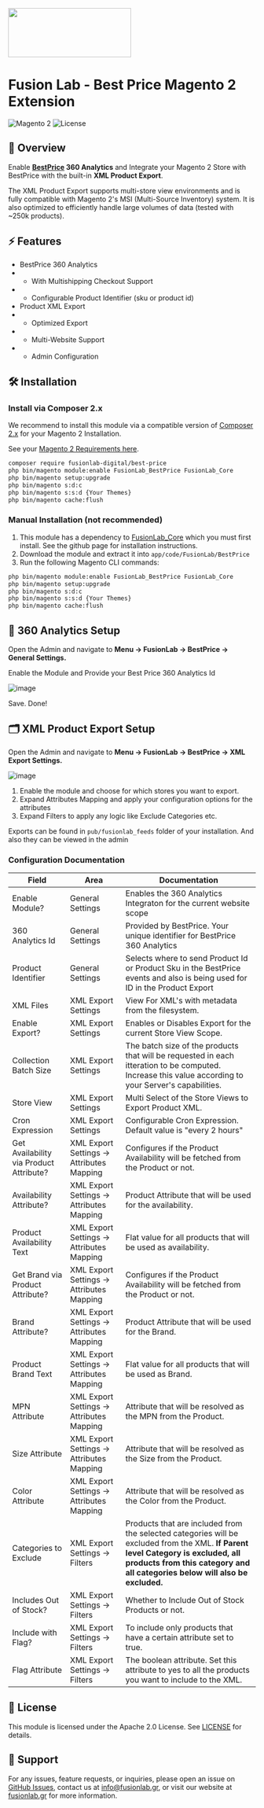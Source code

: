 <a href="https://fusionlab.gr?utm_source=github&utm_medium=bestprice&utm_campaign=module" target="_blank">
<img align="center" width="250" height="100" src="https://fusionlab.gr/fusion-lab-logo-neg-cropped.svg"/>
</a>

# Fusion Lab - Best Price Magento 2 Extension

![Magento 2](https://img.shields.io/badge/Magento-2.4.x-orange.svg) ![License](https://img.shields.io/badge/license-Apache2.0-blue.svg)

## 📌 Overview

Enable <b>[BestPrice](https://bestprice.gr) 360 Analytics</b> and Integrate your Magento 2 Store with BestPrice with the built-in <b>XML Product Export</b>.

The XML Product Export supports multi-store view environments and is fully compatible with Magento 2's MSI (Multi-Source Inventory) system. It is also optimized to efficiently handle large volumes of data (tested with ~250k products).


## ⚡ Features

- BestPrice 360 Analytics
- - With Multishipping Checkout Support
- - Configurable Product Identifier (sku or product id)
- Product XML Export
- - Optimized Export
- - Multi-Website Support
- - Admin Configuration

## 🛠️ Installation

### Install via Composer 2.x
We recommend to install this module via a compatible version of [Composer 2.x](https://getcomposer.org/download/) for your Magento 2 Installation.

See your [Magento 2 Requirements here](https://experienceleague.adobe.com/en/docs/commerce-operations/installation-guide/system-requirements). 
```bash
composer require fusionlab-digital/best-price
php bin/magento module:enable FusionLab_BestPrice FusionLab_Core
php bin/magento setup:upgrade
php bin/magento s:d:c
php bin/magento s:s:d {Your Themes}
php bin/magento cache:flush
```

### Manual Installation (not recommended)
1. This module has a dependency to [FusionLab_Core](https://github.com/Fusion-Lab-Digital/m2.core) which you must first install. See the github page for installation instructions. 
2. Download the module and extract it into `app/code/FusionLab/BestPrice`
2. Run the following Magento CLI commands:
```bash
php bin/magento module:enable FusionLab_BestPrice FusionLab_Core
php bin/magento setup:upgrade
php bin/magento s:d:c
php bin/magento s:s:d {Your Themes}
php bin/magento cache:flush
```

## 🚀 360 Analytics Setup

Open the Admin and navigate to <b>Menu -> FusionLab -> BestPrice -> General Settings.</b> 

Enable the Module and Provide your Best Price 360 Analytics Id

![image](https://github.com/user-attachments/assets/507d5c91-0f42-4116-965f-f7e7fa90cf52)

Save. Done!

## 🗂️ XML Product Export Setup

Open the Admin and navigate to <b>Menu -> FusionLab -> BestPrice -> XML Export Settings.</b>


![image](https://github.com/user-attachments/assets/3ab3ce25-50cb-4158-8df7-028f03b16524)


1. Enable the module and choose for which stores you want to export.
2. Expand Attributes Mapping and apply your configuration options for the attributes
3. Expand Filters to apply any logic like Exclude Categories etc.

Exports can be found in ```pub/fusionlab_feeds``` folder of your installation.
And also they can be viewed in the admin

### Configuration Documentation

| Field                                   | Area                                      | Documentation |
|-----------------------------------------|-------------------------------------------|-|
| Enable Module?                          | General Settings                          | Enables the 360 Analytics Integraton for the current website scope
| 360 Analytics Id                        | General Settings                          | Provided by BestPrice. Your unique identifier for BestPrice 360 Analytics
| Product Identifier                      | General Settings                          | Selects where to send Product Id or Product Sku in the BestPrice events and also is being used for ID in the Product Export
| XML Files                               | XML Export Settings                       | View For XML's with metadata from the filesystem.
| Enable Export?                          | XML Export Settings                       | Enables or Disables Export for the current Store View Scope.
| Collection Batch Size                   | XML Export Settings                       | The batch size of the products that will be requested in each itteration to be computed. Increase this value according to your Server's capabilities.
| Store View                              | XML Export Settings                       | Multi Select of the Store Views to Export Product XML.
| Cron Expression                         | XML Export Settings                       | Configurable Cron Expression. Default value is "every 2 hours"
| Get Availability via Product Attribute? | XML Export Settings -> Attributes Mapping | Configures if the Product Availability will be fetched from the Product or not.
| Availability Attribute?                 | XML Export Settings -> Attributes Mapping | Product Attribute that will be used for the availability.
| Product Availability Text               | XML Export Settings -> Attributes Mapping | Flat value for all products that will be used as availability.
| Get Brand via Product Attribute?	       | XML Export Settings -> Attributes Mapping | Configures if the Product Availability will be fetched from the Product or not.
| Brand Attribute?	                       | XML Export Settings -> Attributes Mapping | Product Attribute that will be used for the Brand.
| Product Brand Text                      | XML Export Settings -> Attributes Mapping | Flat value for all products that will be used as Brand.
| MPN Attribute	                          | XML Export Settings -> Attributes Mapping | Attribute that will be resolved as the MPN from the Product.
| Size Attribute	                         | XML Export Settings -> Attributes Mapping | Attribute that will be resolved as the Size from the Product.
| Color Attribute	                        | XML Export Settings -> Attributes Mapping | Attribute that will be resolved as the Color from the Product.
| Categories to Exclude	                  | XML Export Settings -> Filters            | Products that are included from the selected categories will be excluded from the XML. <b>If Parent level Category is excluded, all products from this category and all categories below will also be excluded.</b>
| Includes Out of Stock?	                 | XML Export Settings -> Filters            | Whether to Include Out of Stock Products or not.
| Include with Flag?	                     | XML Export Settings -> Filters            | To include only products that have a certain attribute set to true.
| Flag Attribute	                         | XML Export Settings -> Filters            | The boolean attribute. Set this attribute to yes to all the products you want to include to the XML. 




## 📄 License

This module is licensed under the Apache 2.0 License. See [LICENSE](LICENSE) for details.


## 📩 Support

For any issues, feature requests, or inquiries, please open an issue on [GitHub Issues](https://github.com/Fusion-Lab-Digital/m2.core/issues), contact us at info@fusionlab.gr, or visit our website at [fusionlab.gr](https://fusionlab.gr?utm_source=github&utm_medium=bestprice&utm_campaign=module) for more information.

